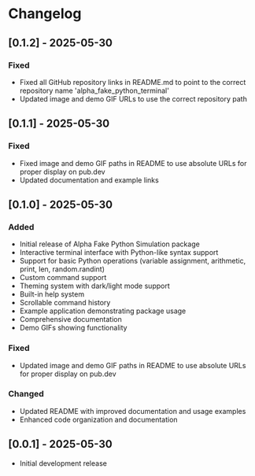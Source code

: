 # Changelog

## [0.1.2] - 2025-05-30

### Fixed
- Fixed all GitHub repository links in README.md to point to the correct repository name 'alpha_fake_python_terminal'
- Updated image and demo GIF URLs to use the correct repository path

## [0.1.1] - 2025-05-30

### Fixed
- Fixed image and demo GIF paths in README to use absolute URLs for proper display on pub.dev
- Updated documentation and example links

## [0.1.0] - 2025-05-30

### Added
- Initial release of Alpha Fake Python Simulation package
- Interactive terminal interface with Python-like syntax support
- Support for basic Python operations (variable assignment, arithmetic, print, len, random.randint)
- Custom command support
- Theming system with dark/light mode support
- Built-in help system
- Scrollable command history
- Example application demonstrating package usage
- Comprehensive documentation
- Demo GIFs showing functionality

### Fixed
- Updated image and demo GIF paths in README to use absolute URLs for proper display on pub.dev

### Changed
- Updated README with improved documentation and usage examples
- Enhanced code organization and documentation

## [0.0.1] - 2025-05-30

* Initial development release
